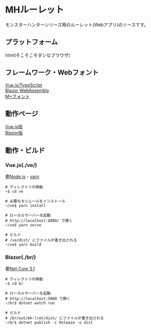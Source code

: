 # MHルーレット
モンスターハンターシリーズ用のルーレット(Webアプリ)のソースです。

## プラットフォーム
html(そこそこモダンなブラウザ)  

## フレームワーク・Webフォント
[Vue.js/TypeScript](https://jp.vuejs.org/)  
[Blazor WebAssembly](https://docs.microsoft.com/ja-jp/aspnet/core/blazor/?view=aspnetcore-3.1)  
[M+フォント](https://mplus-fonts.osdn.jp/about.html)  

## 動作ページ
[Vue.js版](http://yosgspec.starfree.jp/lret/mhwi-ve/)  
[Blazor版](http://yosgspec.starfree.jp/lret/mhwi-br/)  

## 動作・ビルド
### Vue.js(./ve/)
要[Node.js](https://nodejs.org/ja/)・[yarn](https://yarnpkg.com/lang/ja/)  

```bash:実行コマンド
# ディレクトリの移動
~$ cd ve

# 必要なモジュールをインストール
~/ve$ yarn install

# ローカルサーバーを起動
# http://localhost:8080/ で開く
~/ve$ yarn serve

# ビルド
# /ve/dist/ にファイルが書き出される
~/ve$ yarn build
```

### Blazor(./br/)
要[Net Core 3.1](https://dotnet.microsoft.com/download)

```bash:実行コマンド
# ディレクトリの移動
~$ cd br

# ローカルサーバーを起動
# http://localhost:5000 で開く
~/br$ dotnet watch run

# ビルド
# /br/out/mh-lret/dist/ にファイルが書き出される
~/br$ dotnet publish -c Release -o dist
```